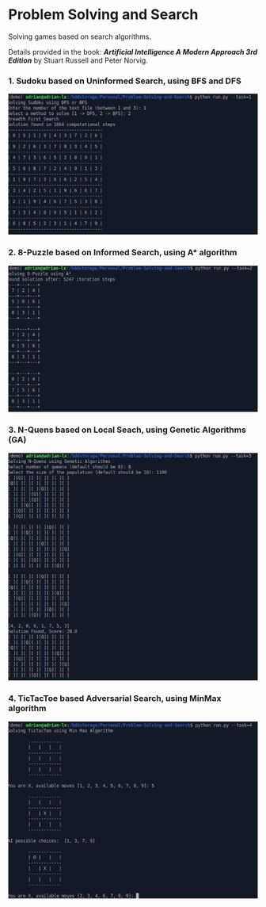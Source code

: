 # Problem Solving and Search
Solving games based on search algorithms. 

Details provided in the book: ***Artificial Intelligence A Modern Approach 3rd Edition*** by Stuart Russell and Peter Norvig.

### 1. Sudoku based on Uninformed Search, using BFS and DFS
![](https://github.com/AdrianIordache/Problem-Solving-and-Search/blob/master/images/task-1.png)
### 2. 8-Puzzle based on Informed Search, using A* algorithm
![](https://github.com/AdrianIordache/Problem-Solving-and-Search/blob/master/images/task-2-start.png)
### 3. N-Quens based on Local Seach, using Genetic Algorithms (GA)
![](https://github.com/AdrianIordache/Problem-Solving-and-Search/blob/master/images/task-3.png)
### 4. TicTacToe based Adversarial Search, using MinMax algorithm
![](https://github.com/AdrianIordache/Problem-Solving-and-Search/blob/master/images/task-4.png)
